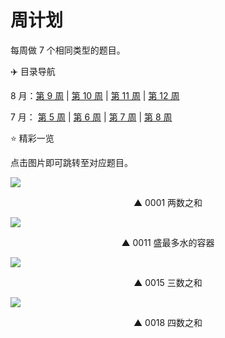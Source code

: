 # 周计划

每周做 7 个相同类型的题目。



:airplane: 目录导航

8 月：[第 9 周](/week/9.html) | [第 10 周](/week/10.html) | [第 11 周](/week/11.html) | [第 12 周](/week/12.html)

7 月： [第 5 周](/week/5.html) | [第 6 周](/week/6.html) | [第 7 周](/week/7.html) | [第 8 周](/week/8.html)



:star: 精彩一览

点击图片即可跳转至对应题目。

[![](https://w3fun-1253290453.cos.ap-chengdu.myqcloud.com/cattle/solution/easy/0001-two-sum.png)](/solution/easy/0001-two-sum.html)

<div style="text-align: center">▲ 0001 两数之和</div>

[![](https://w3fun-1253290453.cos.ap-chengdu.myqcloud.com/cattle/solution/medium/0011-container-with-most-water.png)](/solution/medium/0011-container-with-most-water.html)

<div style="text-align: center">▲ 0011 盛最多水的容器</div>

[![](https://w3fun-1253290453.cos.ap-chengdu.myqcloud.com/cattle/solution/medium/0015-3sum.png)](/solution/medium/0015-3sum.html)

<div style="text-align: center">▲ 0015 三数之和</div>

[![](https://w3fun-1253290453.cos.ap-chengdu.myqcloud.com/cattle/solution/medium/0018-4sum.png)](/solution/medium/0018-4sum.html)

<div style="text-align: center">▲ 0018 四数之和</div>
